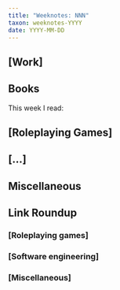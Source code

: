 ```yaml
---
title: "Weeknotes: NNN"
taxon: weeknotes-YYYY
date: YYYY-MM-DD
---
```


## [Work]

## Books

This week I read:

## [Roleplaying Games]

## [...]

## Miscellaneous

## Link Roundup

### [Roleplaying games]

### [Software engineering]

### [Miscellaneous]
